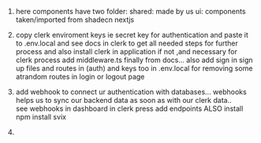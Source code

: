 1. here components have two folder:
        shared: made by us
        ui: components taken/imported from shadecn nextjs

2. copy clerk enviroment keys ie secret key for authentication and paste it to .env.local and see docs in clerk to get all needed steps for further process
and also install clerk in application if not ,and necessary for clerk process add middleware.ts finally from docs...
also add sign in sign up files and routes in (auth) and keys too in .env.local for removing some atrandom routes in login or logout page

3. add webhook to connect ur authentication with databases...
webhooks helps us to sync our backend data as soon as with our clerk data..  
see webhooks in dashboard in clerk press add endpoints
ALSO install npm install svix

4.